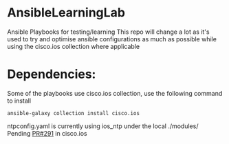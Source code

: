 # AnsibleLearningLab
Ansible Playbooks for testing/learning
This repo will change a lot as it's used to try and optimise ansible configurations as much as possible while using the cisco.ios collection where applicable


# Dependencies:
Some of the playbooks use cisco.ios collection, use the following command to install
```
ansible-galaxy collection install cisco.ios
```

ntpconfig.yaml is currently using ios_ntp under the local ./modules/\
Pending [PR#291](https://github.com/ansible-collections/cisco.ios/pull/291) in cisco.ios

